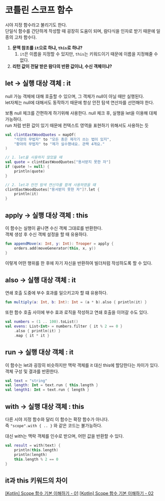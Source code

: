 
# 코틀린 스코프 함수

시야 지정 함수라고 불리기도 한다.  
단일식 함수를 간단하게 작성할 때 굉장히 도움이 되며, 람다식을 인자로 받기 때문에 일종의 고차 함수다.  
  
1. **문맥 참조를 `it`으로 하냐, `this`로 하냐?**
    1. `it`은 이름을 지정할 수 있지만, `this`는 키워드이기 때문에 이름을 지정해줄 수 없다.
2. **리턴 값이 전달 받은 람다의 반환 값이냐, 수신 객체이냐?**

## let → 실행 대상 객체 : it

null 가능 객체에 대해 호출할 수 있으며, 그 객체가 null이 아닐 때만 실행된다.  
let자체는 null에 대해서도 동작하기 때문에 항상 안전 탐색 연산자를 선언해야 한다.  
  
보통 null 체크를 간편하게 하기위해 사용한다. null 체크 후, 실행을 let을 이용해 대체 가능하다.  
run 처럼 반환 값이 있기 때문에 컨텍스트 영역을 표현하기 위해서도 사용하는 듯  

```kotlin
val clintEastWoodQuotes = mapOf(
    "석양의 무법자" to "모든 총은 제각기 쓰는 법이 있지",
    "황야의 무법자" to "제가 실수했네요. 관짝 4개요."
)

// 1. let을 사용하지 않았을 때
val quote = clintEastWoodQuotes["용서받지 못한 자"]
if (quote != null) {
    println(quote)
}

// 2. let과 안전 탐색 연산자를 함께 사용하였을 떄
clintEastWoodQuotes["용서받지 못한 자"]?.let {
    println(it)
}
```

## apply → 실행 대상 객체 : this

이 함수는 실행이 끝나면 수신 객체 그대로를 반환한다.  
객체 생성 후 수신 객체 설정을 할 때 유용하다.  

```kotlin
fun appendMove(x: Int, y: Int): Trooper = apply {
    orders.add(moveGenerator(this, x, y))
}
```

이렇게 어떤 행위를 한 후에 자기 자신을 반환하여 빌더처럼 작성하도록 할 수 있다.  

## also → 실행 대상 객체 : it

연쇄 호출 도중에 부수 효과를 일으키고자 할 떄 유용하다.  

```kotlin
fun multiply(a: Int, b: Int): Int = (a * b).also { println(it) }
```

또한 함수 호출 사이에 부수 효과 로직을 작성하고 연쇄 호출을 이어갈 수도 있다.  

```kotlin
val numbers = (1 .. 100).toList()
val evens: List<Int> = numbers.filter { it % 2 == 0 }
    .also { println(it) }
    .map { it * it }
```

## run → 실행 대상 객체 : it

이 함수는 let과 굉장히 비슷하지만 맥락 객체를 it 대신 this에 할당한다는 차이가 있다.  
객체 구성 및 결과를 반환한다.  

```kotlin
val text = "string"
val length: Int = text.run { this.length }
val length1: Int = text.run { length }
```

## with → 실행 대상 객체 : this

다른 시야 지정 함수와 달리 이 함수는 확장 함수가 아니다.  
즉 `"scope".with { .. }` 와 같은 코드는 불가능하다.  
  
대신 with는 맥락 객체를 인수로 받으며, 어떤 값을 반환할 수 있다.  

```kotlin
val result = with(text) {
    println(this.length)
    println(length)
    this.length % 2 == 0
}
```

## it과 this 키워드의 차이

[[Kotlin] Scope 함수 기본 이해하기 - 01](https://devocean.sk.com/blog/techBoardDetail.do?ID=165527#none)
[[Kotlin] Scope 함수 기본 이해하기 - 02](https://devocean.sk.com/blog/techBoardDetail.do?page=&boardType=undefined&query=&ID=165528&searchData=&subIndex=&searchText=&techType=&searchDataSub=&searchDataMain=)